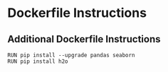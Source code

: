 # Dockerfile Instructions
## Additional Dockerfile Instructions
```
RUN pip install --upgrade pandas seaborn
RUN pip install h2o
```